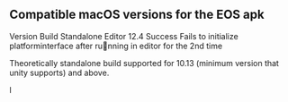 Compatible macOS versions for the EOS apk
-------------------------------------------------------------------


Version         Build Standalone        Editor
12.4            Success                 Fails to initialize platforminterface after running in                                        editor for the 2nd time

Theoretically standalone build supported for 10.13 (minimum version that unity supports) and
above.

l

